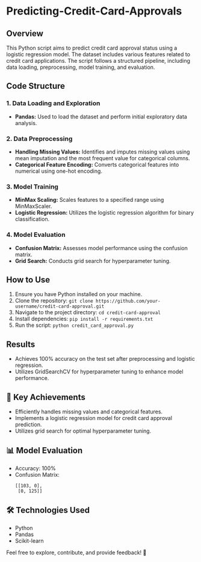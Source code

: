 # Predicting-Credit-Card-Approvals

## Overview

This Python script aims to predict credit card approval status using a logistic regression model. The dataset includes various features related to credit card applications. The script follows a structured pipeline, including data loading, preprocessing, model training, and evaluation.

## Code Structure

### 1. Data Loading and Exploration

- **Pandas:** Used to load the dataset and perform initial exploratory data analysis.

### 2. Data Preprocessing

- **Handling Missing Values:** Identifies and imputes missing values using mean imputation and the most frequent value for categorical columns.
- **Categorical Feature Encoding:** Converts categorical features into numerical using one-hot encoding.

### 3. Model Training

- **MinMax Scaling:** Scales features to a specified range using MinMaxScaler.
- **Logistic Regression:** Utilizes the logistic regression algorithm for binary classification.

### 4. Model Evaluation

- **Confusion Matrix:** Assesses model performance using the confusion matrix.
- **Grid Search:** Conducts grid search for hyperparameter tuning.

## How to Use

1. Ensure you have Python installed on your machine.
2. Clone the repository: `git clone https://github.com/your-username/credit-card-approval.git`
3. Navigate to the project directory: `cd credit-card-approval`
4. Install dependencies: `pip install -r requirements.txt`
5. Run the script: `python credit_card_approval.py`

## Results

- Achieves 100% accuracy on the test set after preprocessing and logistic regression.
- Utilizes GridSearchCV for hyperparameter tuning to enhance model performance.

## 🚀 Key Achievements

- Efficiently handles missing values and categorical features.
- Implements a logistic regression model for credit card approval prediction.
- Utilizes grid search for optimal hyperparameter tuning.

## 📊 Model Evaluation

- Accuracy: 100%
- Confusion Matrix:
  ```
  [[103, 0],
   [0, 125]]
  ```

## 🛠️ Technologies Used

- Python
- Pandas
- Scikit-learn

Feel free to explore, contribute, and provide feedback! 🌟

